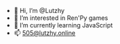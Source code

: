 - 👋 Hi, I’m @Lutzhy
- 👀 I’m interested in Ren'Py games
- 🌱 I’m currently learning JavaScript 
- 📫 505@lutzhy.online

<!---
Lutzhy/Lutzhy is a ✨ special ✨ repository because its `README.md` (this file) appears on your GitHub profile.
You can click the Preview link to take a look at your changes.
--->
